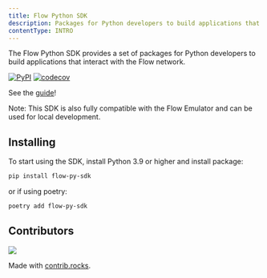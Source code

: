 ```yaml
---
title: Flow Python SDK
description: Packages for Python developers to build applications that interact with the Flow network
contentType: INTRO
---
```


The Flow Python SDK provides a set of packages for Python developers to build applications that interact with the Flow network.

[![PyPI](https://img.shields.io/pypi/v/flow-py-sdk.svg)](https://pypi.org/project/flow-py-sdk/)
[![codecov](https://codecov.io/gh/janezpodhostnik/flow-py-sdk/branch/master/graph/badge.svg)](https://codecov.io/gh/codecov/example-go)


See the [guide](https://janezpodhostnik.github.io/flow-py-sdk)!


Note: This SDK is also fully compatible with the Flow Emulator and can be used for local development.

## Installing

To start using the SDK, install Python 3.9 or higher and install package:

```sh
pip install flow-py-sdk
```

or if using poetry:

```sh
poetry add flow-py-sdk
```

## Contributors

<a href="https://github.com/janezpodhostnik/flow-py-sdk/graphs/contributors">
  <img src="https://contrib.rocks/image?repo=janezpodhostnik/flow-py-sdk" />
</a>

Made with [contrib.rocks](https://contrib.rocks).